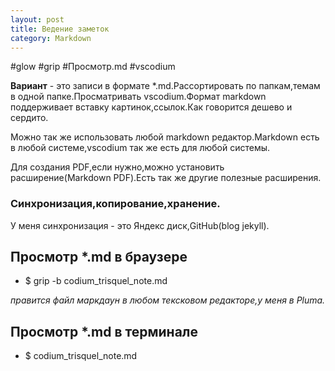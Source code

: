 ```yaml
---
layout: post
title: Ведение заметок
category: Markdown
---
```



#glow #grip #Просмотр.md #vscodium

**Вариант** - это записи в формате *.md.Рассортировать по папкам,темам в одной папке.Просматривать vscodium.Формат markdown поддерживает вставку картинок,ссылок.Как говорится дешево и сердито.

Можно так же использовать любой markdown редактор.Markdown есть в любой системе,vscodium так же есть для любой системы.

Для создания PDF,если нужно,можно установить расширение(Markdown PDF).Есть так же другие полезные расширения.

### Синхронизация,копирование,хранение.

У меня синхронизация - это Яндекс диск,GitHub(blog jekyll).

## Просмотр *.md в браузере

- $ grip -b codium_trisquel_note.md

*правится файл маркдаун в любом тексковом редакторе,у меня в Pluma.*

## Просмотр *.md в терминале

- $  codium_trisquel_note.md


